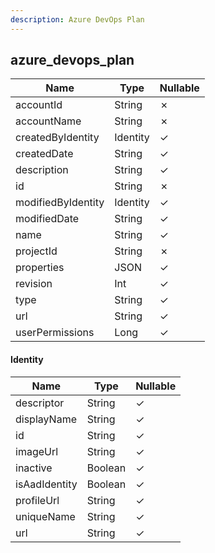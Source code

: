 ```yaml
---
description: Azure DevOps Plan
---
```

azure_devops_plan
-----------------

| **Name**           | **Type** | **Nullable** |
| ------------------ | -------- | ------------ |
| accountId          | String   | &cross;      |
| accountName        | String   | &cross;      |
| createdByIdentity  | Identity | &check;      |
| createdDate        | String   | &check;      |
| description        | String   | &check;      |
| id                 | String   | &cross;      |
| modifiedByIdentity | Identity | &check;      |
| modifiedDate       | String   | &check;      |
| name               | String   | &check;      |
| projectId          | String   | &cross;      |
| properties         | JSON     | &check;      |
| revision           | Int      | &check;      |
| type               | String   | &check;      |
| url                | String   | &check;      |
| userPermissions    | Long     | &check;      |

#### Identity
| **Name**      | **Type** | **Nullable** |
| ------------- | -------- | ------------ |
| descriptor    | String   | &check;      |
| displayName   | String   | &check;      |
| id            | String   | &check;      |
| imageUrl      | String   | &check;      |
| inactive      | Boolean  | &check;      |
| isAadIdentity | Boolean  | &check;      |
| profileUrl    | String   | &check;      |
| uniqueName    | String   | &check;      |
| url           | String   | &check;      |
